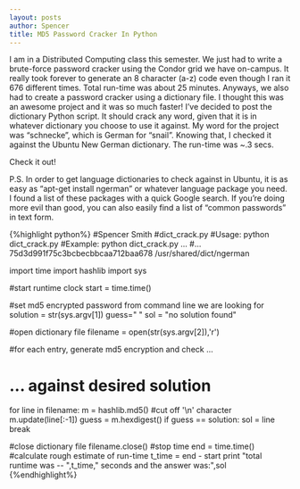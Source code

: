 ```yaml
---
layout: posts
author: Spencer
title: MD5 Password Cracker In Python
---
```


I am in a Distributed Computing class this semester. We just had to write a brute-force password cracker using the Condor grid we have on-campus. It really took forever to generate an 8 character (a-z) code even though I ran it 676 different times. Total run-time was about 25 minutes. Anyways, we also had to create a password cracker using a dictionary file. I thought this was an awesome project and it was so much faster! I’ve decided to post the dictionary Python script. It should crack any word, given that it is in whatever dictionary you choose to use it against. My word for the project was “schnecke”, which is German for “snail”. Knowing that, I checked it against the Ubuntu New German dictionary. The run-time was ~.3 secs.

Check it out!

P.S. In order to get language dictionaries to check against in Ubuntu, it is as easy as “apt-get install ngerman” or whatever language package you need. I found a list of these packages with a quick Google search. If you’re doing more evil than good, you can also easily find a list of “common passwords” in text form.

{%highlight python%}
#Spencer Smith
#dict_crack.py
#Usage: python dict_crack.py <md5 encrypted password> <dictionary path>
#Example: python dict_crack.py ...
#... 75d3d991f75c3bcbecbbcaa712baa678 /usr/shared/dict/ngerman
 
import time
import hashlib
import sys
 
#start runtime clock
start = time.time()
 
#set md5 encrypted password from command line we are looking for
solution = str(sys.argv[1])
guess=" "
sol = "no solution found"
 
#open dictionary file
filename = open(str(sys.argv[2]),'r')
 
#for each entry, generate md5 encryption and check ...
# ... against desired solution
 
for line in filename:
  m = hashlib.md5()
  #cut off '\n' character
  m.update(line[:-1])
  guess = m.hexdigest()
  if guess == solution:
    sol = line
    break
 
#close dictionary file
filename.close()
#stop time
end = time.time()
#calculate rough estimate of run-time
t_time = end - start
print "total runtime was -- ",t_time," seconds and the answer was:",sol
{%endhighlight%}


